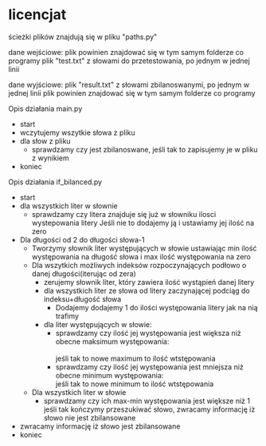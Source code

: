 # licencjat

<p>&#347cie&#380ki plik&#243w znajduj&#261 si&#281 w pliku "paths.py"</p>

<p>dane wej&#347ciowe:
plik powinien znajdowa&#263 si&#281 w tym samym folderze co programy
plik "test.txt" z s&#322owami do przetestowania, po jednym w jednej linii</p>

<p>dane wyj&#347ciowe:
plik "result.txt" z s&#322owami zbilanoswanymi, po jednym w jednej linii
plik powinien znajdowa&#263 si&#281 w tym samym folderze co programy</p>

<p>Opis dzia&#322ania main.py
<ul>
<li>start</li>
<li>wczytujemy wszytkie s&#322owa z pliku</li>
<li>dla s&#322ow z pliku
<ul><li> sprawdzamy czy jest zbilanoswane, je&#347li tak to zapisujemy je w pliku z wynikiem</li></ul>
</li><li>koniec</p>
</ul>
<p>Opis dzia&#322ania if_bilanced.py
<ul><li> start</li>
<li> dla wszystkich liter w s&#322ownie
	<ul><li> sprawdzamy czy litera znajduje si&#281 ju&#380 w s&#322owniku ilosci wystepowania litery
	<space><space>Je&#347li nie to dodajemy j&#261 i ustawiamy jej ilo&#347&#263 na zero</li></ul>
</li><li> Dla d&#322ugo&#347ci od 2 do d&#322ugo&#347ci s&#322owa-1
	<ul><li> Tworzymy s&#322ownik liter wyst&#281puj&#261cych w s&#322owie ustawiaj&#261c min ilo&#347&#263 wyst&#281powania na d&#322ugo&#347&#263 s&#322owa i max ilo&#347&#263 wyst&#281powania na zero</li>
	<li> Dla wszytkich mo&#380liwych indeks&#243w rozpoczynaj&#261cych pod&#322owo o danej d&#322ugo&#347ci(iteruj&#261c od zera)
		<ul><li> zerujemy s&#322ownik liter, kt&#243ry zawiera ilo&#347&#263 wyst&#261pie&#324 danej litery</li>
		<li> dla wszystkich liter ze s&#322owa od litery zaczynaj&#261cej podci&#261g do indeksu+d&#322ugo&#347&#263 s&#322owa
			<ul><li> Dodajemy dodajemy 1 do ilo&#347ci wyst&#281powania litery jak na ni&#261 trafimy</li></ul></li>
		<li> dla liter wyst&#281puj&#261cych w s&#322owie:
			<ul><li> sprawdzamy czy ilo&#347&#263 jej wyst&#281powania jest wi&#281ksza ni&#380 obecne maksimum wyst&#281powania:</li><br>
			je&#347li tak to nowe maximum to ilo&#347&#263 wtst&#281powania
			<li> sprawdzamy czy ilo&#347&#263 jej wyst&#281powania jest mniejsza ni&#380 obecne minimum wyst&#281powania:<br>
			je&#347li tak to nowe minimum to ilo&#347&#263 wtst&#281powania</li></ul></li></ul>
	<li> Dla wszystkich liter w s&#322owie 
		<ul><li>sprawdzamy czy ich max-min wyst&#281powania jest wi&#281ksze ni&#380 1<br>
		je&#347li tak ko&#324czymy przeszukiwa&#263 s&#322owo, zwracamy informacj&#281 i&#380 s&#322owo nie jest zbilansowane</li></ul></li></ul>
<li> zwracamy informacj&#281 i&#380 s&#322owo jest zbilansowane</li>
<li>koniec</li></ul></p>
